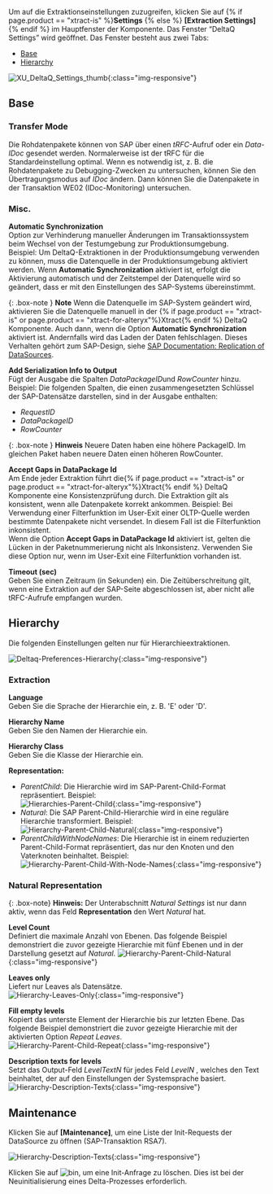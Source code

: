 Um auf die Extraktionseinstellungen zuzugreifen, klicken Sie auf {% if page.product == "xtract-is" %}**Settings** {% else %} **[Extraction Settings]**{% endif %} im Hauptfenster der Komponente.
Das Fenster “DeltaQ Settings” wird geöffnet. Das Fenster besteht aus zwei Tabs:
- [Base](#base)
- [Hierarchy](#hierarchy)

![XU_DeltaQ_Settings_thumb](/img/content/XU_DeltaQ_Settings_thumb.png){:class="img-responsive"}

## Base

### Transfer Mode

Die Rohdatenpakete können von SAP über einen *tRFC*-Aufruf oder ein *Data-IDoc* gesendet werden. Normalerweise ist der tRFC für die Standardeinstellung optimal. Wenn es notwendig ist, z. B. die Rohdatenpakete zu Debugging-Zwecken zu untersuchen, können Sie den Übertragungsmodus auf *IDoc* ändern. Dann können Sie die Datenpakete in der Transaktion WE02 (IDoc-Monitoring) untersuchen.

### Misc.


**Automatic Synchronization**<br>
Option zur Verhinderung manueller Änderungen im Transaktionssystem beim Wechsel von der Testumgebung zur Produktionsumgebung. <br>
Beispiel: Um DeltaQ-Extraktionen in der Produktionsumgebung verwenden zu können, muss die Datenquelle in der Produktionsumgebung aktiviert werden. 
Wenn **Automatic Synchronization** aktiviert ist, erfolgt die Aktivierung automatisch und der Zeitstempel der Datenquelle wird so geändert, dass er mit den Einstellungen des SAP-Systems übereinstimmt. <br>

{: .box-note }
**Note** Wenn die Datenquelle im SAP-System geändert wird, aktivieren Sie die Datenquelle manuell in der {% if page.product == "xtract-is" or page.product == "xtract-for-alteryx"%}Xtract{% endif %} DeltaQ Komponente. Auch dann, wenn die Option **Automatic Synchronization** aktiviert ist. 
Andernfalls wird das Laden der Daten fehlschlagen. Dieses Verhalten gehört zum SAP-Design, siehe [SAP Documentation: Replication of DataSources](https://help.sap.com/viewer/ccc9cdbdc6cd4eceaf1e5485b1bf8f4b/7.4.19/en-US/4a12eaff76df1b42e10000000a42189c.html).

**Add Serialization Info to Output**<br>
Fügt der Ausgabe die Spalten *DataPackageID*und *RowCounter* hinzu.<br>
Beispiel: Die folgenden Spalten, die einen zusammengesetzten Schlüssel der SAP-Datensätze darstellen, sind in der Ausgabe enthalten:
- *RequestID*
- *DataPackageID* 
- *RowCounter*

{: .box-note }
**Hinweis** Neuere Daten haben eine höhere PackageID. Im gleichen Paket haben neuere Daten einen höheren RowCounter.

**Accept Gaps in DataPackage Id**<br>
Am Ende jeder Extraktion führt die{% if page.product == "xtract-is" or page.product == "xtract-for-alteryx"%}Xtract{% endif %} DeltaQ Komponente eine Konsistenzprüfung durch. 
Die Extraktion gilt als konsistent, wenn alle Datenpakete korrekt ankommen. 
Beispiel: Bei Verwendung einer Filterfunktion im User-Exit einer OLTP-Quelle werden bestimmte Datenpakete nicht versendet.
In diesem Fall ist die Filterfunktion inkonsistent. <br>
Wenn die Option **Accept Gaps in DataPackage Id** aktiviert ist, gelten die Lücken in der Paketnummerierung nicht als Inkonsistenz. 
Verwenden Sie diese Option nur, wenn im User-Exit eine Filterfunktion vorhanden ist.

**Timeout (sec)**<br>
Geben Sie einen Zeitraum (in Sekunden) ein. Die Zeitüberschreitung gilt, wenn eine Extraktion auf der SAP-Seite abgeschlossen ist, aber nicht alle tRFC-Aufrufe empfangen wurden. 


## Hierarchy

Die folgenden Einstellungen gelten nur für Hierarchieextraktionen.

![Deltaq-Preferences-Hierarchy](/img/content/Deltaq-Preferences-Hierarchy.png){:class="img-responsive"}

### Extraction

**Language**<br>
Geben Sie die Sprache der Hierarchie ein, z. B. 'E' oder 'D'.

**Hierarchy Name**<br>
Geben Sie den Namen der Hierarchie ein.

**Hierarchy Class**<br>
Geben Sie die Klasse der Hierarchie ein.

**Representation:** 
- *ParentChild*: Die Hierarchie wird im SAP-Parent-Child-Format repräsentiert. Beispiel:<br>
![Hierarchies-Parent-Child](/img/content/extractors.bwhier/Hierarchy-Table-Output-Result.png){:class="img-responsive"}
- *Natural*: Die SAP Parent-Child-Hierarchie wird in eine reguläre Hierarchie transformiert. Beispiel:<br>
![Hierarchy-Parent-Child-Natural](/img/content/extractors.bwhier/Hierarchy-Parent-Child-Natural.png){:class="img-responsive"}
- *ParentChildWithNodeNames*: Die Hierarchie ist in einem reduzierten Parent-Child-Format repräsentiert, das nur den Knoten und den Vaterknoten beinhaltet. Beispiel:<br>
![Hierarchy-Parent-Child-With-Node-Names](/img/content/extractors.bwhier/Hierarchy-ParentChildWithNodes.png){:class="img-responsive"}

### Natural Representation

{: .box-note}
**Hinweis:** Der Unterabschnitt *Natural Settings* ist nur dann aktiv, wenn das Feld **Representation** den Wert *Natural* hat.

**Level Count** <br>
Definiert die maximale Anzahl von Ebenen. 
Das folgende Beispiel demonstriert die zuvor gezeigte Hierarchie mit fünf Ebenen und in der Darstellung gesetzt auf *Natural*.
![Hierarchy-Parent-Child-Natural](/img/content/extractors.bwhier/Hierarchy-Parent-Child-Natural.png){:class="img-responsive"}

**Leaves only**<br>
Liefert nur Leaves als Datensätze.<br>
![Hierarchy-Leaves-Only](/img/content/extractors.bwhier/Hierarchy-leaves-only.png){:class="img-responsive"}

**Fill empty levels**  <br>
Kopiert das unterste Element der Hierarchie bis zur letzten Ebene.
Das folgende Beispiel demonstriert die zuvor gezeigte Hierarchie mit der aktivierten Option *Repeat Leaves*.<br>
![Hierarchy-Parent-Child-Repeat](/img/content/extractors.bwhier/Hierarchy-Parent-Child-Repeat.png){:class="img-responsive"}

**Description texts for levels**<br>
Setzt das Output-Feld *LevelTextN* für jedes Feld *LevelN* , welches den Text beinhaltet, der auf den Einstellungen der Systemsprache basiert.<br>
![Hierarchy-Description-Texts](/img/content/Hierarchy-description-texts.png){:class="img-responsive"}


## Maintenance

Klicken Sie auf **[Maintenance]**, um eine Liste der Init-Requests der DataSource zu öffnen (SAP-Transaktion RSA7).

![Hierarchy-Description-Texts](/img/content/DeltaQ_Request_Maintenance.png){:class="img-responsive"}

Klicken Sie auf ![bin](/img/content/icons/trashbin.png), um eine Init-Anfrage zu löschen. Dies ist bei der Neuinitialisierung eines Delta-Prozesses erforderlich.


